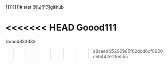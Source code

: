 11111111# test
测试学习github



<<<<<<< HEAD
Goood111
=======
Goood333333
>>>>>>> a8aaed65292985f62dcd6cf0920ceb442e29e555
